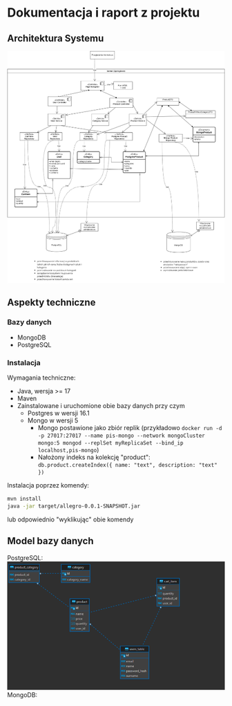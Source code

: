 # Dokumentacja i raport z projektu
## Architektura Systemu
![diagram uml](images/architektura.png)
## Aspekty techniczne
### Bazy danych
- MongoDB
- PostgreSQL

### Instalacja
Wymagania techniczne:
- Java, wersja >= 17
- Maven
- Zainstalowane i uruchomione obie bazy danych przy czym
  - Postgres w wersji 16.1
  - Mongo w wersji 5
    - Mongo postawione jako zbiór replik (przykładowo `docker run -d -p 27017:27017 --name pis-mongo --network mongoCluster mongo:5 mongod --replSet myReplicaSet --bind_ip localhost,pis-mongo`)
    - Nałożony indeks na kolekcję "product": `db.product.createIndex({ name: "text", description: "text" })`

Instalacja poprzez komendy:
``` bash
mvn install
java -jar target/allegro-0.0.1-SNAPSHOT.jar
```
lub odpowiednio "wyklikując" obie komendy   

## Model bazy danych
PostgreSQL:   
![postgres](images/postgres.png)
MongoDB:
